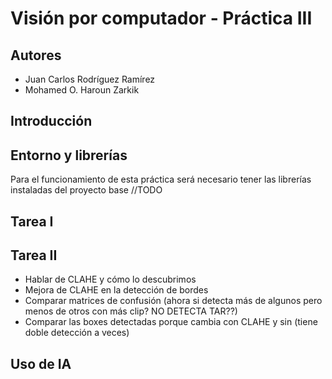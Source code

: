 # Visión por computador - Práctica III
## Autores
 - Juan Carlos Rodríguez Ramírez
 - Mohamed O. Haroun Zarkik

## Introducción

## Entorno y librerías
Para el funcionamiento de esta práctica será necesario tener las librerías instaladas del proyecto base //TODO

## Tarea I

## Tarea II
- Hablar de CLAHE y cómo lo descubrimos
- Mejora de CLAHE en la detección de bordes
- Comparar matrices de confusión (ahora si detecta más de algunos pero menos de otros con más clip? NO DETECTA TAR??)
- Comparar las boxes detectadas porque cambia con CLAHE y sin (tiene doble detección a veces)

## Uso de IA
